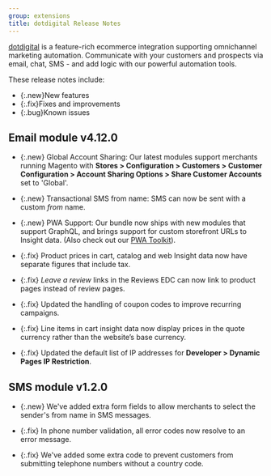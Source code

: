 ```yaml
---
group: extensions
title: dotdigital Release Notes
---
```


[dotdigital](https://dotdigital.com/) is a feature-rich ecommerce integration supporting omnichannel marketing automation. Communicate with your customers and prospects via email, chat, SMS - and add logic with our powerful automation tools.

These release notes include:

-  {:.new}New features
-  {:.fix}Fixes and improvements
-  {:.bug}Known issues

## Email module v4.12.0

- {:.new} Global Account Sharing: Our latest modules support merchants running Magento with **Stores > Configuration > Customers > Customer Configuration > Account Sharing Options > Share Customer Accounts** set to 'Global'.

- {:.new} Transactional SMS from name: SMS can now be sent with a custom _from_ name.

- {:.new} PWA Support: Our bundle now ships with new modules that support GraphQL, and brings support for custom storefront URLs to Insight data. (Also check out our [PWA Toolkit](https://github.com/dotmailer/ec-magento-pwa-toolkit)).

-  {:.fix} Product prices in cart, catalog and web Insight data now have separate figures that include tax.

-  {:.fix} _Leave a review_ links in the Reviews EDC can now link to product pages instead of review pages.

-  {:.fix} Updated the handling of coupon codes to improve recurring campaigns.

-  {:.fix} Line items in cart insight data now display prices in the quote currency rather than the website’s base currency.

-  {:.fix} Updated the default list of IP addresses for **Developer > Dynamic Pages IP Restriction**.

## SMS module v1.2.0

- {:.new} We've added extra form fields to allow merchants to select the sender's from name in SMS messages. 

-  {:.fix} In phone number validation, all error codes now resolve to an error message.	 

-  {:.fix} We've added some extra code to prevent customers from submitting telephone numbers without a country code.